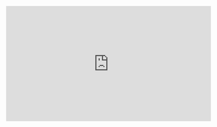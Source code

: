 <iframe width="560" height="315" src="https://www.youtube.com/embed/YOUR_VIDEO_ID" 
frameborder="0" allow="accelerometer; autoplay; clipboard-write; encrypted-media; 
gyroscope; picture-in-picture" allowfullscreen></iframe>
